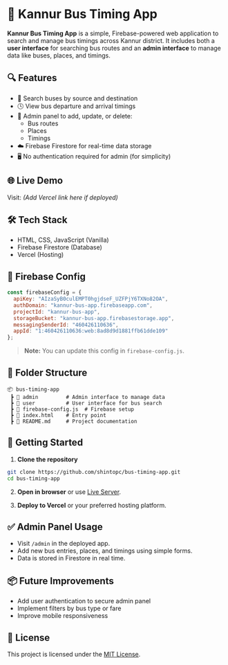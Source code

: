 
# 🚌 Kannur Bus Timing App

**Kannur Bus Timing App** is a simple, Firebase-powered web application to search and manage bus timings across Kannur district. It includes both a **user interface** for searching bus routes and an **admin interface** to manage data like buses, places, and timings.

## 🔍 Features

- 🚏 Search buses by source and destination
- 🕓 View bus departure and arrival timings
- 🔧 Admin panel to add, update, or delete:
  - Bus routes
  - Places
  - Timings
- ☁️ Firebase Firestore for real-time data storage
- 🖥️ No authentication required for admin (for simplicity)

## 🌐 Live Demo

Visit: *(Add Vercel link here if deployed)*

## 🛠️ Tech Stack

- HTML, CSS, JavaScript (Vanilla)
- Firebase Firestore (Database)
- Vercel (Hosting)

## 🔐 Firebase Config

```js
const firebaseConfig = {
  apiKey: "AIzaSyB0culEMPT0hgjdseF_UZFPjY6TXNo82OA",
  authDomain: "kannur-bus-app.firebaseapp.com",
  projectId: "kannur-bus-app",
  storageBucket: "kannur-bus-app.firebasestorage.app",
  messagingSenderId: "460426110636",
  appId: "1:460426110636:web:8ad8d9d1881ffb61dde109"
};
```

> **Note:** You can update this config in `firebase-config.js`.

## 📁 Folder Structure

```
📦 bus-timing-app
 ┣ 📁 admin         # Admin interface to manage data
 ┣ 📁 user          # User interface for bus search
 ┣ 📄 firebase-config.js  # Firebase setup
 ┣ 📄 index.html    # Entry point
 ┣ 📄 README.md     # Project documentation
```

## 🚀 Getting Started

1. **Clone the repository**

```bash
git clone https://github.com/shintopc/bus-timing-app.git
cd bus-timing-app
```

2. **Open in browser** or use [Live Server](https://marketplace.visualstudio.com/items?itemName=ritwickdey.LiveServer).

3. **Deploy to Vercel** or your preferred hosting platform.

## ✅ Admin Panel Usage

- Visit `/admin` in the deployed app.
- Add new bus entries, places, and timings using simple forms.
- Data is stored in Firestore in real time.

## 📦 Future Improvements

- Add user authentication to secure admin panel
- Implement filters by bus type or fare
- Improve mobile responsiveness

## 📄 License

This project is licensed under the [MIT License](LICENSE).
